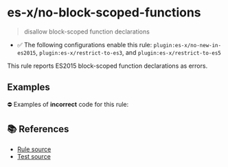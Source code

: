 # es-x/no-block-scoped-functions
> disallow block-scoped function declarations

- ✅ The following configurations enable this rule: `plugin:es-x/no-new-in-es2015`, `plugin:es-x/restrict-to-es3`, and `plugin:es-x/restrict-to-es5`

This rule reports ES2015 block-scoped function declarations as errors.

## Examples

⛔ Examples of **incorrect** code for this rule:

<eslint-playground type="bad" code="/*eslint es-x/no-block-scoped-functions: error */
if (a) {
    function f() {}
} else {
    function g() {}
}
" />

## 📚 References

- [Rule source](https://github.com/ota-meshi/eslint-plugin-es-x/blob/v5.0.0/lib/rules/no-block-scoped-functions.js)
- [Test source](https://github.com/ota-meshi/eslint-plugin-es-x/blob/v5.0.0/tests/lib/rules/no-block-scoped-functions.js)
